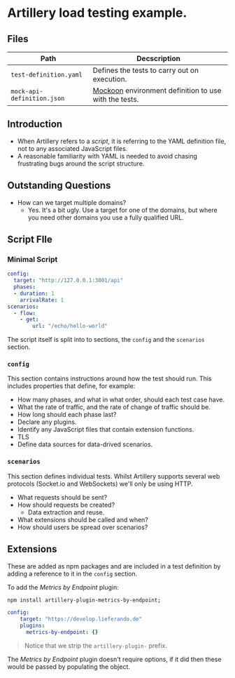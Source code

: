 # Artillery load testing example.

## Files

| Path                       | Decscription                                                                                    |
|----------------------------|-------------------------------------------------------------------------------------------------|
| `test-definition.yaml`     | Defines the tests to carry out on execution.                                                    |
| `mock-api-definition.json` | [Mockoon](https://mockoon.com/docs/latest/about/) environment definition to use with the tests. |

## Introduction

* When Artillery refers to a _script_, it is referring to the YAML definition file, not to any associated JavaScript files.
* A reasonable familiarity with YAML is needed to avoid chasing frustrating bugs around the script structure.

## Outstanding Questions

* How can we target multiple domains?
  * Yes.  It's a bit ugly.  Use a target for one of the domains, but where you need other domains you use a fully qualified URL.

## Script FIle

### Minimal Script

```yaml
config:
  target: "http://127.0.0.1:3001/api"
  phases:
  - duration: 1
    arrivalRate: 1
scenarios:
  - flow:
    - get:
        url: "/echo/hello-world"
```

The script itself is split into to sections, the `config` and the `scenarios` section.


### `config`

This section contains instructions around how the test should run.  This includes properties that define, for example:

* How many phases, and what in what order, should each test case have.
* What the rate of traffic, and the rate of change of traffic should be.
* How long should each phase last?
* Declare any plugins.
* Identify any JavaScript files that contain extension functions.
* TLS
* Define data sources for data-drived scenarios.

### `scenarios`

This section defines individual tests.  Whilst Artillery supports several web protocols (Socket.io and WebSockets) we'll only be using HTTP.

* What requests should be sent?
* How should requests be created?
  * Data extraction and reuse.
* What extensions should be called and when?
* How should users be spread over scenarios?

## Extensions

These are added as npm packages and are included in a test definition by adding a reference to it in the `config` section.

To add the _Metrics by Endpoint_ plugin:

```bash
npm install artillery-plugin-metrics-by-endpoint;
```

```yaml
config:
    target: "https://develop.lieferando.de"
    plugins:
      metrics-by-endpoint: {}
```

> Notice that we strip the `artillery-plugin-` prefix.

The _Metrics by Endpoint_ plugin doesn't require options, if it did then these would be passed by populating the object.
